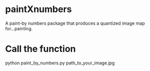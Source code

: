 # paintXnumbers
A paint-by numbers package that produces a quantized image map for...painting.

# Call the function

python paint_by_numbers.py path_to_your_image.jpg

